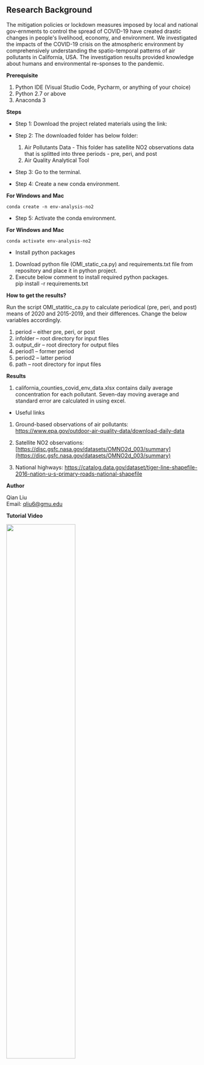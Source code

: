 ## **Research Background**

The mitigation policies or lockdown measures imposed by local and national gov-ernments to control the spread of COVID-19 have created drastic changes in people's livelihood, economy, and environment. We investigated the impacts of the COVID-19 crisis on the atmospheric environment by comprehensively understanding the spatio-temporal patterns of air pollutants in California, USA. The investigation results provided knowledge about humans and environmental re-sponses to the pandemic.

**Prerequisite**

1. Python IDE (Visual Studio Code, Pycharm, or anything of your choice)
2. Python 2.7 or above
3. Anaconda 3

**Steps**

* Step 1: Download the project related materials using the link:

* Step 2: The downloaded folder has below folder:
    1. Air Pollutants Data - This folder has satellite NO2 observations data that is splitted into three periods - pre, peri, and post
    2. Air Quality Analytical Tool
   
* Step 3: Go to the terminal. 

* Step 4: Create a new conda environment.

**For Windows and Mac**
```
conda create -n env-analysis-no2
```

* Step 5: Activate the conda environment.

**For Windows and Mac**
```
conda activate env-analysis-no2
```

* Install python packages


1. Download python file (OMI_static_ca.py) and requirements.txt file from repository and place it in python project.
2. Execute below comment to install required python packages.<br/>
    pip install -r requirements.txt

**How to get the results?**

Run the script OMI_statitic_ca.py to calculate periodical (pre, peri, and post) means of 2020 and 2015-2019, and their differences. Change the below variables accordingly.

1. period – either pre, peri, or post
2. infolder – root directory for input files
3. output_dir – root directory for output files
4. period1 – former period
5. period2 – latter period
6. path – root directory for input files

**Results**

1. california_counties_covid_env_data.xlsx contains daily average concentration for each pollutant. Seven-day moving average and standard error are calculated in using excel.

* Useful links

1. Ground-based observations of air pollutants: https://www.epa.gov/outdoor-air-quality-data/download-daily-data

2. Satellite NO2 observations: [https://disc.gsfc.nasa.gov/datasets/OMNO2d_003/summary](https://disc.gsfc.nasa.gov/datasets/OMNO2d_003/summary)

3. National highways: https://catalog.data.gov/dataset/tiger-line-shapefile-2016-nation-u-s-primary-roads-national-shapefile


**Author**

Qian Liu<br>
Email: qliu6@gmu.edu


**Tutorial Video**

[<img src="https://github.com/stccenter/COVID-19/blob/master/analysis/CA%20-%20Air%20Pollution/Screenshots/Screenshot%20for%20video.png" width="60%">](https://www.youtube.com/watch?v=hwQF3_ZJSJY)

